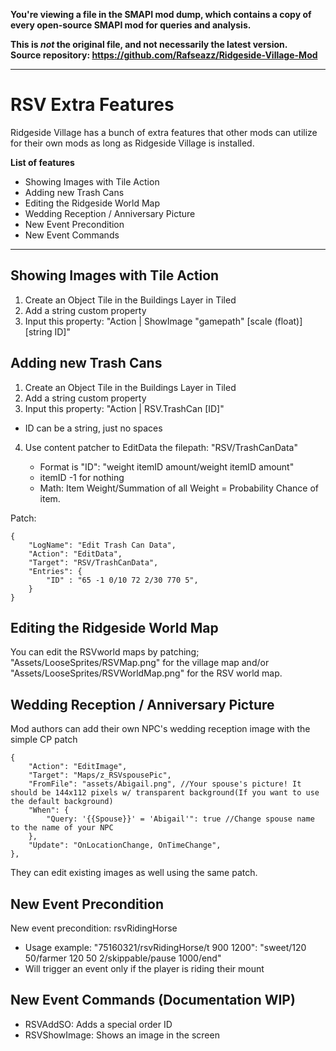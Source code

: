 **You're viewing a file in the SMAPI mod dump, which contains a copy of every open-source SMAPI mod
for queries and analysis.**

**This is _not_ the original file, and not necessarily the latest version.**  
**Source repository: https://github.com/Rafseazz/Ridgeside-Village-Mod**

----

# RSV Extra Features
Ridgeside Village has a bunch of extra features that other mods can utilize for their own mods as long as Ridgeside Village is installed.

**List of features**
* Showing Images with Tile Action
* Adding new Trash Cans
* Editing the Ridgeside World Map
* Wedding Reception / Anniversary Picture
* New Event Precondition
* New Event Commands

***

## Showing Images with Tile Action

1. Create an Object Tile in the Buildings Layer in Tiled
2. Add a string custom property
3. Input this property: "Action | ShowImage "gamepath" [scale (float)] [string ID]"

## Adding new Trash Cans

1. Create an Object Tile in the Buildings Layer in Tiled
2. Add a string custom property
3. Input this property: "Action | RSV.TrashCan [ID]"
 * ID can be a string, just no spaces
4. Use content patcher to EditData the filepath: "RSV/TrashCanData"
    
    * Format is "ID": "weight itemID amount/weight itemID amount"
    * itemID -1 for nothing
    * Math: Item Weight/Summation of all Weight = Probability Chance of item.

Patch:

    {
        "LogName": "Edit Trash Can Data",
        "Action": "EditData",
        "Target": "RSV/TrashCanData",
        "Entries": {
            "ID" : "65 -1 0/10 72 2/30 770 5",
        }
    }

## Editing the Ridgeside World Map

You can edit the RSVworld maps by patching;
"Assets/LooseSprites/RSVMap.png" for the village map and/or
"Assets/LooseSprites/RSVWorldMap.png" for the RSV world map.

## Wedding Reception / Anniversary Picture

Mod authors can add their own NPC's wedding reception image with the simple CP patch

    {
        "Action": "EditImage",
        "Target": "Maps/z_RSVspousePic",
        "FromFile": "assets/Abigail.png", //Your spouse's picture! It should be 144x112 pixels w/ transparent background(If you want to use the default background)
        "When": {
            "Query: '{{Spouse}}' = 'Abigail'": true //Change spouse name to the name of your NPC
        },
        "Update": "OnLocationChange, OnTimeChange",
    },

They can edit existing images as well using the same patch.

## New Event Precondition

New event precondition: rsvRidingHorse
* Usage example: "75160321/rsvRidingHorse/t 900 1200": "sweet/120 50/farmer 120 50 2/skippable/pause 1000/end"
* Will trigger an event only if the player is riding their mount

## New Event Commands (Documentation WIP)

* RSVAddSO: Adds a special order ID
* RSVShowImage: Shows an image in the screen